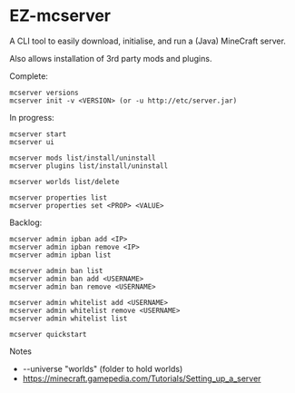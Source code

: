 # EZ-mcserver

A CLI tool to easily download, initialise, and run a (Java) MineCraft server.

Also allows installation of 3rd party mods and plugins.

Complete:
```
mcserver versions
mcserver init -v <VERSION> (or -u http://etc/server.jar)
```

In progress:
```
mcserver start
mcserver ui

mcserver mods list/install/uninstall
mcserver plugins list/install/uninstall

mcserver worlds list/delete

mcserver properties list
mcserver properties set <PROP> <VALUE>
```

Backlog:
```
mcserver admin ipban add <IP>
mcserver admin ipban remove <IP>
mcserver admin ipban list

mcserver admin ban list
mcserver admin ban add <USERNAME>
mcserver admin ban remove <USERNAME>

mcserver admin whitelist add <USERNAME>
mcserver admin whitelist remove <USERNAME>
mcserver admin whitelist list

mcserver quickstart
```

Notes
* --universe "worlds" (folder to hold worlds)
* https://minecraft.gamepedia.com/Tutorials/Setting_up_a_server
